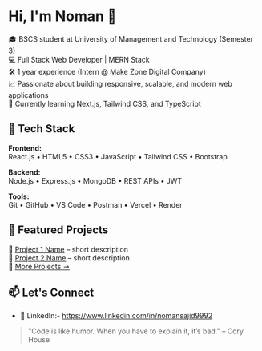 # Hi, I'm Noman 👋

🎓 BSCS student at University of Management and Technology (Semester 3)  
💻 Full Stack Web Developer | MERN Stack  
🛠️ 1 year experience (Intern @ Make Zone Digital Company)  
📈 Passionate about building responsive, scalable, and modern web applications  
🚀 Currently learning Next.js, Tailwind CSS, and TypeScript

## 💼 Tech Stack

**Frontend:**  
React.js • HTML5 • CSS3 • JavaScript • Tailwind CSS • Bootstrap  

**Backend:**  
Node.js • Express.js • MongoDB • REST APIs • JWT  

**Tools:**  
Git • GitHub • VS Code • Postman • Vercel • Render  

## 📌 Featured Projects

🔗 [Project 1 Name](https://github.com/yourusername/project1) – short description  
🔗 [Project 2 Name](https://github.com/yourusername/project2) – short description  
🔗 [More Projects →](https://github.com/yourusername)

## 📫 Let's Connect

- 💼 LinkedIn:- https://www.linkedin.com/in/nomansajid9992


> "Code is like humor. When you have to explain it, it’s bad." – Cory House
